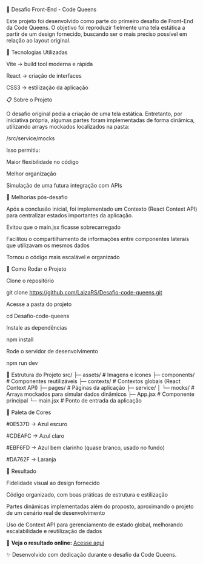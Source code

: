 🎨 Desafio Front-End - Code Queens

Este projeto foi desenvolvido como parte do primeiro desafio de Front-End da Code Queens.
O objetivo foi reproduzir fielmente uma tela estática a partir de um design fornecido, buscando ser o mais preciso possível em relação ao layout original.

🚀 Tecnologias Utilizadas

Vite
→ build tool moderna e rápida

React
→ criação de interfaces

CSS3 → estilização da aplicação

📋 Sobre o Projeto

O desafio original pedia a criação de uma tela estática.
Entretanto, por iniciativa própria, algumas partes foram implementadas de forma dinâmica, utilizando arrays mockados localizados na pasta:

/src/service/mocks

Isso permitiu:

Maior flexibilidade no código

Melhor organização

Simulação de uma futura integração com APIs

🔄 Melhorias pós-desafio

Após a conclusão inicial, foi implementado um Contexto (React Context API) para centralizar estados importantes da aplicação.

Evitou que o main.jsx ficasse sobrecarregado

Facilitou o compartilhamento de informações entre componentes laterais que utilizavam os mesmos dados

Tornou o código mais escalável e organizado

🔧 Como Rodar o Projeto

Clone o repositório

git clone https://github.com/LaizaRS/Desafio-code-queens.git

Acesse a pasta do projeto

cd Desafio-code-queens

Instale as dependências

npm install

Rode o servidor de desenvolvimento

npm run dev

📂 Estrutura do Projeto
src/
├─ assets/ # Imagens e ícones
├─ components/ # Componentes reutilizáveis
├─ contexts/ # Contextos globais (React Context API)
├─ pages/ # Páginas da aplicação
├─ service/
│ └─ mocks/ # Arrays mockados para simular dados dinâmicos
├─ App.jsx # Componente principal
└─ main.jsx # Ponto de entrada da aplicação

🎨 Paleta de Cores

#0E537D → Azul escuro

#CDEAFC → Azul claro

#EBF6FD → Azul bem clarinho (quase branco, usado no fundo)

#DA762F → Laranja

🏅 Resultado

Fidelidade visual ao design fornecido

Código organizado, com boas práticas de estrutura e estilização

Partes dinâmicas implementadas além do proposto, aproximando o projeto de um cenário real de desenvolvimento

Uso de Context API para gerenciamento de estado global, melhorando escalabilidade e reutilização de dados

🔗 **Veja o resultado online:** [Acesse aqui](https://laizars.github.io/Desafio-code-queens/)

✨ Desenvolvido com dedicação durante o desafio da Code Queens.
